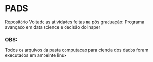 # PADS 
Repositório Voltado as atividades feitas na põs graduação: Programa avançado em data science e decisão do Insper
### OBS: 
Todos os arquivos da pasta computacao para ciencia dos dados foram executados em ambeinte linux